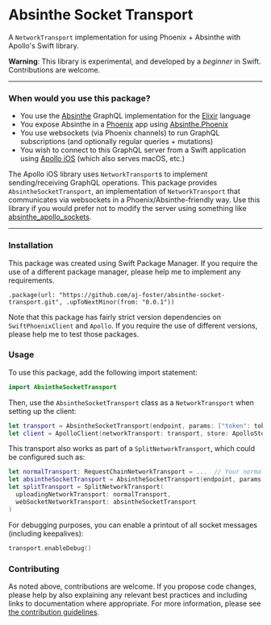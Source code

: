 # Absinthe Socket Transport

A `NetworkTransport` implementation for using Phoenix + Absinthe with Apollo's Swift library.

**Warning**: This library is experimental, and developed by a _beginner_ in Swift. Contributions are welcome.

---

### When would you use this package?

* You use the [Absinthe](https://github.com/absinthe-graphql/absinthe) GraphQL implementation for the [Elixir](https://elixir-lang.org/) language
* You expose Absinthe in a [Phoenix](https://phoenixframework.org/) app using [Absinthe.Phoenix](https://github.com/absinthe-graphql/absinthe_phoenix)
* You use websockets (via Phoenix channels) to run GraphQL subscriptions (and optionally regular queries + mutations)
* You wish to connect to this GraphQL server from a Swift application using [Apollo iOS](https://github.com/apollographql/apollo-ios) (which also serves macOS, etc.)

The Apollo iOS library uses `NetworkTransport`s to implement sending/receiving GraphQL operations. This package provides `AbsintheSocketTransport`, an implementation of `NetworkTransport` that communicates via websockets in a Phoenix/Absinthe-friendly way. Use this library if you would prefer not to modify the server using something like [absinthe_apollo_sockets](https://github.com/easco/absinthe_apollo_sockets).

---

### Installation

This package was created using Swift Package Manager. If you require the use of a different package manager, please help me to implement any requirements.

```
.package(url: "https://github.com/aj-foster/absinthe-socket-transport.git", .upToNextMinor(from: "0.0.1"))
```

Note that this package has fairly strict version dependencies on `SwiftPhoenixClient` and `Apollo`. If you require the use of different versions, please help me to test those packages.

### Usage

To use this package, add the following import statement:

```swift
import AbsintheSocketTransport
```

Then, use the `AbsintheSocketTransport` class as a `NetworkTransport` when setting up the client:

```swift
let transport = AbsintheSocketTransport(endpoint, params: ["token": token])
let client = ApolloClient(networkTransport: transport, store: ApolloStore.init())
```

This transport also works as part of a `SplitNetworkTransport`, which could be configured such as:

```swift
let normalTransport: RequestChainNetworkTransport = ...  // Your normal http transport
let absintheSocketTransport = AbsintheSocketTransport(endpoint, params: ["token": token])
let splitTransport = SplitNetworkTransport(
  uploadingNetworkTransport: normalTransport,
  webSocketNetworkTransport: absintheSocketTransport
)
```

For debugging purposes, you can enable a printout of all socket messages (including keepalives):

```swift
transport.enableDebug()
```

### Contributing

As noted above, contributions are welcome. If you propose code changes, please help by also explaining any relevant best practices and including links to documentation where appropriate. For more information, please see [the contribution guidelines](CONTRIBUTING.md).
